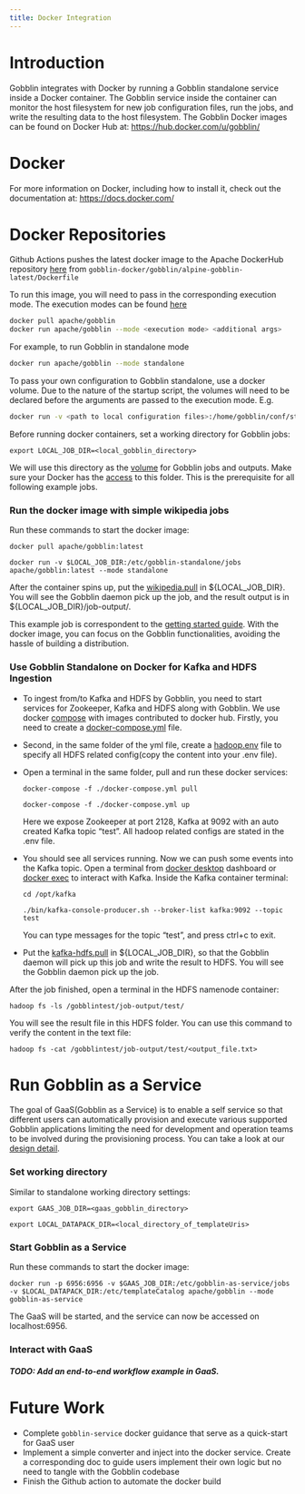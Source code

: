 ```yaml
---
title: Docker Integration
---
```


# Introduction

Gobblin integrates with Docker by running a Gobblin standalone service inside a Docker container. The Gobblin service inside the container can monitor the host filesystem for new job configuration files, run the jobs, and write the resulting data to the host filesystem. The Gobblin Docker images can be found on Docker Hub at: https://hub.docker.com/u/gobblin/

# Docker

For more information on Docker, including how to install it, check out the documentation at: https://docs.docker.com/

# Docker Repositories

Github Actions pushes the latest docker image to the Apache DockerHub repository [here](https://hub.docker.com/r/apache/gobblin) from `gobblin-docker/gobblin/alpine-gobblin-latest/Dockerfile`

To run this image, you will need to pass in the corresponding execution mode. The execution modes can be found [here](https://gobblin.readthedocs.io/en/latest/user-guide/Gobblin-Deployment/)

```bash
docker pull apache/gobblin
docker run apache/gobblin --mode <execution mode> <additional args>
```

For example, to run Gobblin in standalone mode
```bash
docker run apache/gobblin --mode standalone
```

To pass your own configuration to Gobblin standalone, use a docker volume. Due to the nature of the startup script, the volumes
will need to be declared before the arguments are passed to the execution mode. E.g.
```bash
docker run -v <path to local configuration files>:/home/gobblin/conf/standalone apache/gobblin --mode standalone
```

Before running docker containers, set a working directory for Gobblin jobs:

`export LOCAL_JOB_DIR=<local_gobblin_directory>`

We will use this directory as the [volume](https://docs.docker.com/storage/volumes/) for Gobblin jobs and outputs. Make sure your Docker has the [access](https://docs.docker.com/docker-for-mac/#file-sharing) to this folder. This is the prerequisite for all following example jobs.

### Run the docker image with simple wikipedia jobs

Run these commands to start the docker image:

`docker pull apache/gobblin:latest`

`docker run -v $LOCAL_JOB_DIR:/etc/gobblin-standalone/jobs apache/gobblin:latest --mode standalone`

After the container spins up, put the [wikipedia.pull](https://github.com/apache/gobblin/blob/master/gobblin-example/src/main/resources/wikipedia.pull) in ${LOCAL_JOB_DIR}. You will see the Gobblin daemon pick up the job, and the result output is in ${LOCAL_JOB_DIR}/job-output/.

This example job is correspondent to the [getting started guide](https://gobblin.readthedocs.io/en/latest/Getting-Started/). With the docker image, you can focus on the Gobblin functionalities, avoiding the hassle of building a distribution.

### Use Gobblin Standalone on Docker for Kafka and HDFS Ingestion 

* To ingest from/to Kafka and HDFS by Gobblin, you need to start services for Zookeeper, Kafka and HDFS along with Gobblin. We use docker [compose](https://docs.docker.com/compose/) with images contributed to docker hub. Firstly, you need to create a [docker-compose.yml](https://github.com/apache/gobblin/blob/master/gobblin-docker/gobblin-recipes/kafka-hdfs/docker-compose.yml) file.

* Second, in the same folder of the yml file, create a [hadoop.env](https://github.com/apache/gobblin/blob/master/gobblin-docker/gobblin-recipes/kafka-hdfs/hadoop.env) file to specify all HDFS related config(copy the content into your .env file).

* Open a terminal in the same folder, pull and run these docker services:

    `docker-compose -f ./docker-compose.yml pull`

    `docker-compose -f ./docker-compose.yml up`
    
    Here we expose Zookeeper at port 2128, Kafka at 9092 with an auto created Kafka topic “test”. All hadoop related configs are stated in the .env file.

* You should see all services running. Now we can push some events into the Kafka topic. Open a terminal from [docker desktop](https://docs.docker.com/desktop/dashboard/) dashboard or [docker exec](https://docs.docker.com/engine/reference/commandline/exec/) to interact with Kafka. Inside the Kafka container terminal:

    `cd /opt/kafka`

    `./bin/kafka-console-producer.sh --broker-list kafka:9092 --topic test`

    You can type messages for the topic “test”, and press ctrl+c to exit.

* Put the [kafka-hdfs.pull](https://github.com/apache/gobblin/blob/master/gobblin-example/src/main/resources/kafka-hdfs.pull) in ${LOCAL_JOB_DIR}, so that the Gobblin daemon will pick up this job and write the result to HDFS. You will see the Gobblin daemon pick up the job.

After the job finished, open a terminal in the HDFS namenode container:

`hadoop fs -ls /gobblintest/job-output/test/`

You will see the result file in this HDFS folder. You can use this command to verify the content in the text file:

`hadoop fs -cat /gobblintest/job-output/test/<output_file.txt>`

# Run Gobblin as a Service

The goal of GaaS(Gobblin as a Service) is to enable a self service so that different users can automatically provision and execute various supported Gobblin applications limiting the need for development and operation teams to be involved during the provisioning process. You can take a look at our [design detail](https://cwiki.apache.org/confluence/display/GOBBLIN/Gobblin+as+a+Service).

### Set working directory

Similar to standalone working directory settings:

`export GAAS_JOB_DIR=<gaas_gobblin_directory>`

`export LOCAL_DATAPACK_DIR=<local_directory_of_templateUris>`

### Start Gobblin as a Service

Run these commands to start the docker image:

`docker run -p 6956:6956 -v $GAAS_JOB_DIR:/etc/gobblin-as-service/jobs -v $LOCAL_DATAPACK_DIR:/etc/templateCatalog apache/gobblin --mode gobblin-as-service`

The GaaS will be started, and the service can now be accessed on localhost:6956.

### Interact with GaaS

##### TODO: Add an end-to-end workflow example in GaaS.

# Future Work

* Complete `gobblin-service` docker guidance that serve as a quick-start for GaaS user
* Implement a simple converter and inject into the docker service. Create a corresponding doc to guide users implement their own logic but no need to tangle with the Gobblin codebase
* Finish the Github action to automate the docker build
